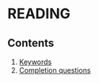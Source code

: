 # READING
## Contents
1. [Keywords](https://github.com/S-ROLL/notebook.language/blob/main/BASIC%20IELTS_29/Reading/thesaurus.md)
2. [Completion questions](https://github.com/S-ROLL/notebook.language/blob/main/BASIC%20IELTS_29/Reading/completion.md)
